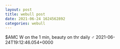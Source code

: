 ```yaml
--- 
layout: post 
title: webull post 
date: 2021-06-24 1624562892 
categories: webull 
--- 
```

$AMC W on the 1 min, beauty on thr daily ‍♂️ 2021-06-24T19:12:46.054+0000